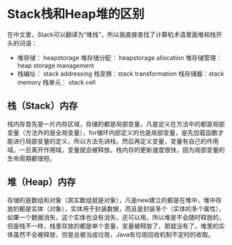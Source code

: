 # Stack栈和Heap堆的区别
在中文里，Stack可以翻译为“堆栈”，所以我直接查找了计算机术语里面堆和栈开头的词语：
* 堆存储： heapstorage    堆存储分配： heapstorage allocation  堆存储管理： heap storage management
* 栈编址： stack addressing   栈变换：stack transformation  栈存储器：stack memory  栈单元： stack cell

## 栈（Stack）内存
栈内存首先是一片内存区域，存储的都是局部变量，凡是定义在方法中的都是局部变量（方法外的是全局变量），for循环内部定义的也是局部变量，是先加载函数才能进行局部变量的定义，所以方法先进栈，然后再定义变量，变量有自己的作用域，一旦离开作用域，变量就会被释放。栈内存的更新速度很快，因为局部变量的生命周期都很短。

## 堆（Heap）内存
存储的是数组和对象（其实数组就是对象），凡是new建立的都是在堆中，堆中存放的都是实体（对象），实体用于封装数据，而且是封装多个（实体的多个属性），如果一个数据消失，这个实体也没有消失，还可以用，所以堆是不会随时释放的，但是栈不一样，栈里存放的都是单个变量，变量被释放了，那就没有了。堆里的实体虽然不会被释放，但是会被当成垃圾，Java有垃圾回收机制不定时的收取。
